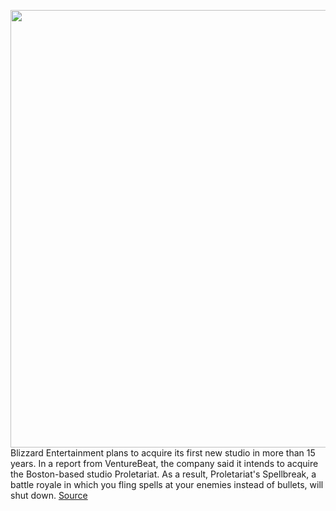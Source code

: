 <img src='https://cdn.vox-cdn.com/thumbor/-WTtckfvU03Pxs2DXJpyoUbIkzw=/0x0:1920x1080/1200x800/filters:focal(807x387:1113x693)/cdn.vox-cdn.com/uploads/chorus_image/image/71028694/sb_future_169.0.jpeg' width='700px' /><br/>
Blizzard Entertainment plans to acquire its first new studio in more than 15 years. In a report from VentureBeat, the company said it intends to acquire the Boston-based studio Proletariat. As a result, Proletariat's Spellbreak, a battle royale in which you fling spells at your enemies instead of bullets, will shut down.
<a href='https://www.theverge.com/2022/6/29/23187883/activision-blizzard-spellbreak-acquisition-battle-royale-world-of-warcraft'> Source <a/>